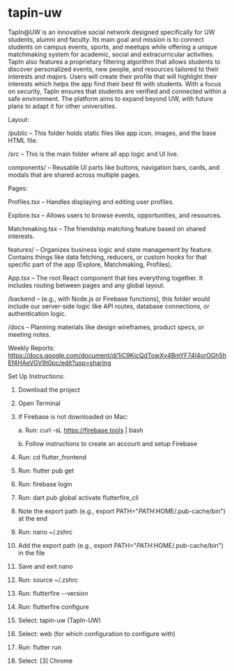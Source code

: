 # tapin-uw

TapIn@UW is an innovative social network designed specifically for UW students, alumni and faculty. Its
main goal and mission is to connect students on campus events, sports, and meetups while offering a
unique matchmaking system for academic, social and extracurricular activities. TapIn also features a
proprietary filtering algorithm that allows students to discover personalized events, new people, and
resources tailored to their interests and majors. Users will create their profile that will highlight their
interests which helps the app find their best fit with students. With a focus on security, TapIn ensures that
students are verified and connected within a safe environment. The platform aims to expand beyond UW,
with future plans to adapt it for other universities.


Layout:

/public – This folder holds static files like app icon, images, and the base HTML file. 

/src – This is the main folder where all app logic and UI live.

components/ – Reusable UI parts like buttons, navigation bars, cards, and modals that are shared across multiple pages.

Pages: 

  Profiles.tsx – Handles displaying and editing user profiles.
  
  Explore.tsx – Allows users to browse events, opportunities, and resources.
  
  Matchmaking.tsx – The friendship matching feature based on shared interests.

features/ – Organizes business logic and state management by feature. Contains things like data fetching, reducers, or custom hooks for that specific part of the app (Explore, Matchmaking, Profiles).

App.tsx – The root React component that ties everything together. It includes routing between pages and any global layout.

/backend – (e.g., with Node.js or Firebase functions), this folder would include our server-side logic like API routes, database connections, or authentication logic.

/docs – Planning materials like design wireframes, product specs, or meeting notes.

Weekly Reports: https://docs.google.com/document/d/1iC9KicQdTowXv4BmYF74I4orOGh5hEf4HAeVGV9t0pc/edit?usp=sharing

Set Up Instructions:
1. Download the project
2. Open Terminal
3. If Firebase is not downloaded on Mac:

   a. Run: curl -sL https://firebase.tools | bash

   b. Follow instructions to create an account and setup Firebase 

5. Run: cd flutter_frontend
6. Run: flutter pub get
7. Run: firebase login
8. Run: dart pub global activate flutterfire_cli
9. Note the export path (e.g., export PATH="$PATH:$HOME/.pub-cache/bin") at the end
10. Run: nano ~/.zshrc
11. Add the export path (e.g., export PATH="$PATH:$HOME/.pub-cache/bin") in the file
12. Save and exit nano
13. Run: source ~/.zshrc
14. Run: flutterfire --version
15. Run: flutterfire configure
16. Select: tapin-uw (TapIn-UW)
17. Select: web (for which configuration to configure with)
18. Run: flutter run
19. Select: [3] Chrome
